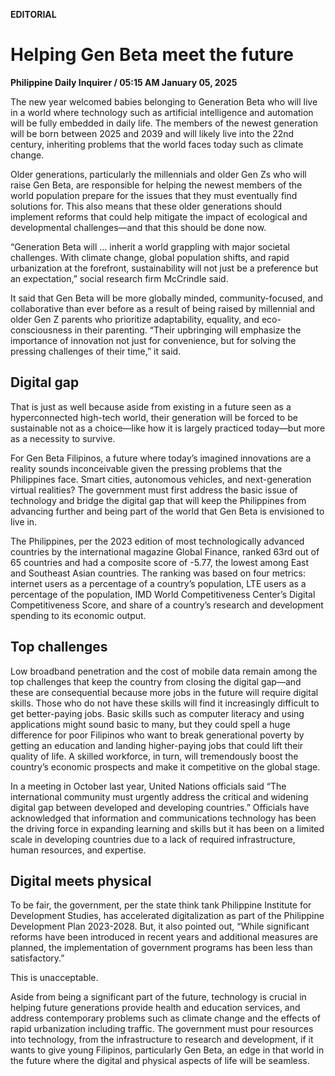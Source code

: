 **EDITORIAL**

# Helping Gen Beta meet the future

****Philippine Daily Inquirer / 05:15 AM January 05, 2025****

The new year welcomed babies belonging to Generation Beta who will live in a world where technology such as artificial intelligence and automation will be fully embedded in daily life. The members of the newest generation will be born between 2025 and 2039 and will likely live into the 22nd century, inheriting problems that the world faces today such as climate change.

Older generations, particularly the millennials and older Gen Zs who will raise Gen Beta, are responsible for helping the newest members of the world population prepare for the issues that they must eventually find solutions for. This also means that these older generations should implement reforms that could help mitigate the impact of ecological and developmental challenges—and that this should be done now.

“Generation Beta will … inherit a world grappling with major societal challenges. With climate change, global population shifts, and rapid urbanization at the forefront, sustainability will not just be a preference but an expectation,” social research firm McCrindle said.

It said that Gen Beta will be more globally minded, community-focused, and collaborative than ever before as a result of being raised by millennial and older Gen Z parents who prioritize adaptability, equality, and eco-consciousness in their parenting. “Their upbringing will emphasize the importance of innovation not just for convenience, but for solving the pressing challenges of their time,” it said.

## Digital gap

That is just as well because aside from existing in a future seen as a hyperconnected high-tech world, their generation will be forced to be sustainable not as a choice—like how it is largely practiced today—but more as a necessity to survive.

For Gen Beta Filipinos, a future where today’s imagined innovations are a reality sounds inconceivable given the pressing problems that the Philippines face. Smart cities, autonomous vehicles, and next-generation virtual realities? The government must first address the basic issue of technology and bridge the digital gap that will keep the Philippines from advancing further and being part of the world that Gen Beta is envisioned to live in.

The Philippines, per the 2023 edition of most technologically advanced countries by the international magazine Global Finance, ranked 63rd out of 65 countries and had a composite score of -5.77, the lowest among East and Southeast Asian countries. The ranking was based on four metrics: internet users as a percentage of a country’s population, LTE users as a percentage of the population, IMD World Competitiveness Center’s Digital Competitiveness Score, and share of a country’s research and development spending to its economic output.

## Top challenges

Low broadband penetration and the cost of mobile data remain among the top challenges that keep the country from closing the digital gap—and these are consequential because more jobs in the future will require digital skills. Those who do not have these skills will find it increasingly difficult to get better-paying jobs. Basic skills such as computer literacy and using applications might sound basic to many, but they could spell a huge difference for poor Filipinos who want to break generational poverty by getting an education and landing higher-paying jobs that could lift their quality of life. A skilled workforce, in turn, will tremendously boost the country’s economic prospects and make it competitive on the global stage.

In a meeting in October last year, United Nations officials said “The international community must urgently address the critical and widening digital gap between developed and developing countries.” Officials have acknowledged that information and communications technology has been the driving force in expanding learning and skills but it has been on a limited scale in developing countries due to a lack of required infrastructure, human resources, and expertise.

## Digital meets physical

To be fair, the government, per the state think tank Philippine Institute for Development Studies, has accelerated digitalization as part of the Philippine Development Plan 2023-2028. But, it also pointed out, “While significant reforms have been introduced in recent years and additional measures are planned, the implementation of government programs has been less than satisfactory.”

This is unacceptable.

Aside from being a significant part of the future, technology is crucial in helping future generations provide health and education services, and address contemporary problems such as climate change and the effects of rapid urbanization including traffic. The government must pour resources into technology, from the infrastructure to research and development, if it wants to give young Filipinos, particularly Gen Beta, an edge in that world in the future where the digital and physical aspects of life will be seamless.